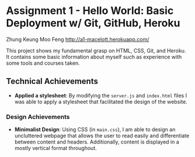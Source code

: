Assignment 1 - Hello World: Basic Deployment w/ Git, GitHub, Heroku  
===

Zhung Keung Moo Feng
http://a1-macelott.herokuapp.com/

This project shows my fundamental grasp on HTML, CSS, Git, and Heroku. It contains some basic information about myself such as experience with some tools and courses taken.

## Technical Achievements
- **Applied a stylesheet**: By modifying the `server.js` and `index.html` files I was able to apply a stylesheet that facilitated the design of the website.

### Design Achievements
- **Minimalist Design**: Using CSS (in `main.css`), I am able to design an uncluttered webpage that allows the user to read easily and differentiate between content and headers. Additionally, content is displayed in a mostly vertical format throughout.
